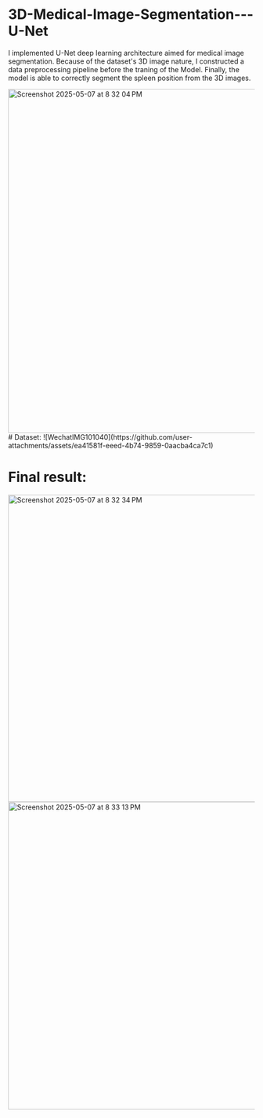 # 3D-Medical-Image-Segmentation---U-Net

I implemented U-Net deep learning architecture aimed for medical image segmentation. Because of the dataset's 3D image nature, I constructed a data preprocessing pipeline before the traning of the Model. Finally, the model is able to correctly segment the spleen position from the 3D images. 

<img width="701" alt="Screenshot 2025-05-07 at 8 32 04 PM" src="https://github.com/user-attachments/assets/c8946129-9de9-4072-a1e5-5d69920a4ece" />
# Dataset:
![WechatIMG101040](https://github.com/user-attachments/assets/ea41581f-eeed-4b74-9859-0aacba4ca7c1)

# Final result:
<img width="626" alt="Screenshot 2025-05-07 at 8 32 34 PM" src="https://github.com/user-attachments/assets/7851fd6b-a0d6-4d54-bc0c-4a8451e0208d" />

<img width="627" alt="Screenshot 2025-05-07 at 8 33 13 PM" src="https://github.com/user-attachments/assets/f9987622-58d9-4d49-b9c8-61edd5517060" />
